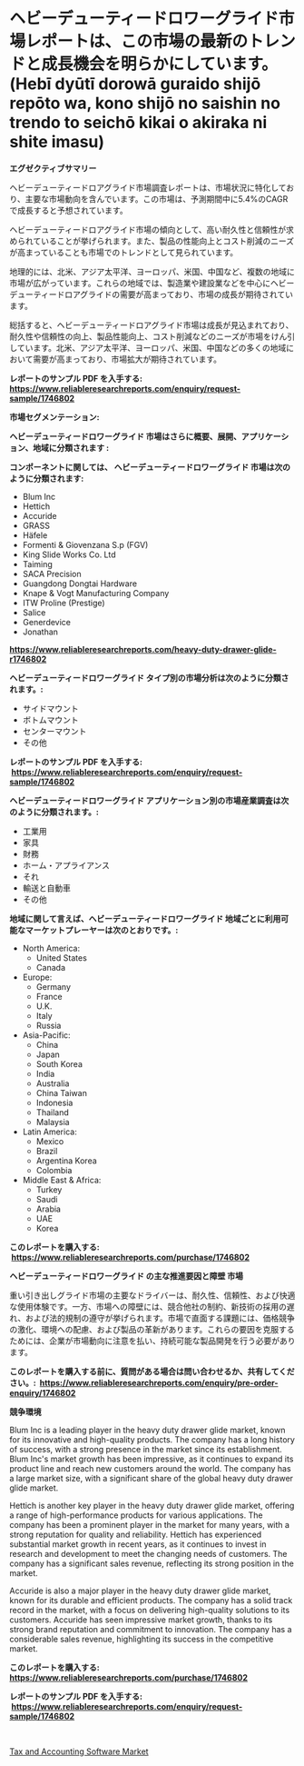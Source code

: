 <p><h1>ヘビーデューティードロワーグライド市場レポートは、この市場の最新のトレンドと成長機会を明らかにしています。 (Hebī dyūtī dorowā guraido shijō repōto wa, kono shijō no saishin no trendo to seichō kikai o akiraka ni shite imasu)</h1></p><p><strong>エグゼクティブサマリー</strong></p>
<p><p>ヘビーデューティードロアグライド市場調査レポートは、市場状況に特化しており、主要な市場動向を含んでいます。この市場は、予測期間中に5.4%のCAGRで成長すると予想されています。</p><p>ヘビーデューティードロアグライド市場の傾向として、高い耐久性と信頼性が求められていることが挙げられます。また、製品の性能向上とコスト削減のニーズが高まっていることも市場でのトレンドとして見られています。</p><p>地理的には、北米、アジア太平洋、ヨーロッパ、米国、中国など、複数の地域に市場が広がっています。これらの地域では、製造業や建設業などを中心にヘビーデューティードロアグライドの需要が高まっており、市場の成長が期待されています。</p><p>総括すると、ヘビーデューティードロアグライド市場は成長が見込まれており、耐久性や信頼性の向上、製品性能向上、コスト削減などのニーズが市場をけん引しています。北米、アジア太平洋、ヨーロッパ、米国、中国などの多くの地域において需要が高まっており、市場拡大が期待されています。</p></p>
<p><strong>レポートのサンプル PDF を入手する: <a href="https://www.reliableresearchreports.com/enquiry/request-sample/1746802">https://www.reliableresearchreports.com/enquiry/request-sample/1746802</a></strong></p>
<p><strong>市場セグメンテーション:</strong></p>
<p><strong> ヘビーデューティードロワーグライド 市場はさらに概要、展開、アプリケーション、地域に分類されます :</strong></p>
<p><strong>コンポーネントに関しては、 ヘビーデューティードロワーグライド 市場は次のように分類されます: &nbsp;</strong></p>
<p><ul><li>Blum Inc</li><li>Hettich</li><li>Accuride</li><li>GRASS</li><li>Häfele</li><li>Formenti & Giovenzana S.p (FGV)</li><li>King Slide Works Co. Ltd</li><li>Taiming</li><li>SACA Precision</li><li>Guangdong Dongtai Hardware</li><li>Knape & Vogt Manufacturing Company</li><li>ITW Proline (Prestige)</li><li>Salice</li><li>Generdevice</li><li>Jonathan</li></ul></p>
<p><strong><a href="https://www.reliableresearchreports.com/heavy-duty-drawer-glide-r1746802">https://www.reliableresearchreports.com/heavy-duty-drawer-glide-r1746802</a></strong></p>
<p><strong> ヘビーデューティードロワーグライド タイプ別の市場分析は次のように分類されます。:</strong></p>
<p><ul><li>サイドマウント</li><li>ボトムマウント</li><li>センターマウント</li><li>その他</li></ul></p>
<p><strong>レポートのサンプル PDF を入手する: &nbsp;<a href="https://www.reliableresearchreports.com/enquiry/request-sample/1746802">https://www.reliableresearchreports.com/enquiry/request-sample/1746802</a></strong></p>
<p><strong> ヘビーデューティードロワーグライド アプリケーション別の市場産業調査は次のように分類されます。:</strong></p>
<p><ul><li>工業用</li><li>家具</li><li>財務</li><li>ホーム・アプライアンス</li><li>それ</li><li>輸送と自動車</li><li>その他</li></ul></p>
<p><strong>地域に関して言えば、ヘビーデューティードロワーグライド 地域ごとに利用可能なマーケットプレーヤーは次のとおりです。:</strong></p>
<p><ul>
    <li>
        North America:
        <ul>
            <li>United States</li>
            <li>Canada</li>
        </ul>
    </li>
    <li>
        Europe:
        <ul>
            <li>Germany</li>
            <li>France</li>
            <li>U.K.</li>
            <li>Italy</li>
            <li>Russia</li>
        </ul>
    </li>
    <li>
        Asia-Pacific:
        <ul>
            <li>China</li>
            <li>Japan</li>
            <li>South Korea</li>
            <li>India</li>
            <li>Australia</li>
            <li>China Taiwan</li>
            <li>Indonesia</li>
            <li>Thailand</li>
            <li>Malaysia</li>
        </ul>
    </li>
    <li>
        Latin America:
        <ul>
            <li>Mexico</li>
            <li>Brazil</li>
            <li>Argentina Korea</li>
            <li>Colombia</li>
        </ul>
    </li>
    <li>
        Middle East & Africa:
        <ul>
            <li>Turkey</li>
            <li>Saudi</li>
            <li>Arabia</li>
            <li>UAE</li>
            <li>Korea</li>
        </ul>
    </li>
    </ul></p>
<p><strong>このレポートを購入する: &nbsp;<a href="https://www.reliableresearchreports.com/purchase/1746802">https://www.reliableresearchreports.com/purchase/1746802</a></strong></p>
<p><strong>ヘビーデューティードロワーグライド の主な推進要因と障壁 市場</strong></p>
<p><p>重い引き出しグライド市場の主要なドライバーは、耐久性、信頼性、および快適な使用体験です。一方、市場への障壁には、競合他社の制約、新技術の採用の遅れ、および法的規制の遵守が挙げられます。市場で直面する課題には、価格競争の激化、環境への配慮、および製品の革新があります。これらの要因を克服するためには、企業が市場動向に注意を払い、持続可能な製品開発を行う必要があります。</p></p>
<p><strong>このレポートを購入する前に、質問がある場合は問い合わせるか、共有してください。:&nbsp; <a href="https://www.reliableresearchreports.com/enquiry/pre-order-enquiry/1746802">https://www.reliableresearchreports.com/enquiry/pre-order-enquiry/1746802</a></strong></p>
<p><strong>競争環境</strong></p>
<p><p>Blum Inc is a leading player in the heavy duty drawer glide market, known for its innovative and high-quality products. The company has a long history of success, with a strong presence in the market since its establishment. Blum Inc's market growth has been impressive, as it continues to expand its product line and reach new customers around the world. The company has a large market size, with a significant share of the global heavy duty drawer glide market.</p><p>Hettich is another key player in the heavy duty drawer glide market, offering a range of high-performance products for various applications. The company has been a prominent player in the market for many years, with a strong reputation for quality and reliability. Hettich has experienced substantial market growth in recent years, as it continues to invest in research and development to meet the changing needs of customers. The company has a significant sales revenue, reflecting its strong position in the market.</p><p>Accuride is also a major player in the heavy duty drawer glide market, known for its durable and efficient products. The company has a solid track record in the market, with a focus on delivering high-quality solutions to its customers. Accuride has seen impressive market growth, thanks to its strong brand reputation and commitment to innovation. The company has a considerable sales revenue, highlighting its success in the competitive market.</p></p>
<p><strong>このレポートを購入する: &nbsp; <a href="https://www.reliableresearchreports.com/purchase/1746802">https://www.reliableresearchreports.com/purchase/1746802</a></strong></p>
<p><strong>レポートのサンプル PDF を入手する: &nbsp;<a href="https://www.reliableresearchreports.com/enquiry/request-sample/1746802">https://www.reliableresearchreports.com/enquiry/request-sample/1746802</a></strong><strong></strong></p>
<p>&nbsp;</p>
<p><p><a href="https://github.com/YashRP12/Market-Research-Report-List-4/blob/main/tax-and-accounting-software-market.md">Tax and Accounting Software Market</a></p></p>